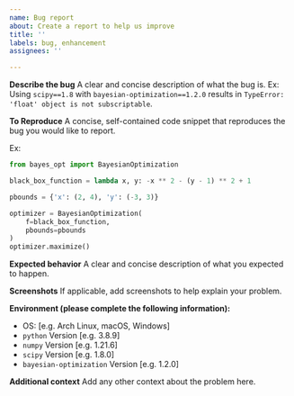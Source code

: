 ```yaml
---
name: Bug report
about: Create a report to help us improve
title: ''
labels: bug, enhancement
assignees: ''

---
```


**Describe the bug**
A clear and concise description of what the bug is.
Ex: Using `scipy==1.8` with `bayesian-optimization==1.2.0` results in `TypeError: 'float' object is not subscriptable`.



**To Reproduce**
A concise, self-contained code snippet that reproduces the bug you would like to report.

Ex:
```python
from bayes_opt import BayesianOptimization

black_box_function = lambda x, y: -x ** 2 - (y - 1) ** 2 + 1

pbounds = {'x': (2, 4), 'y': (-3, 3)}

optimizer = BayesianOptimization(
    f=black_box_function,
    pbounds=pbounds
)
optimizer.maximize()
```

**Expected behavior**
A clear and concise description of what you expected to happen.

**Screenshots**
If applicable, add screenshots to help explain your problem.

**Environment (please complete the following information):**
 - OS: [e.g. Arch Linux, macOS, Windows]
 - `python` Version [e.g. 3.8.9]
 - `numpy` Version [e.g. 1.21.6]
 - `scipy` Version [e.g. 1.8.0]
 - `bayesian-optimization` Version [e.g. 1.2.0]

**Additional context**
Add any other context about the problem here.
